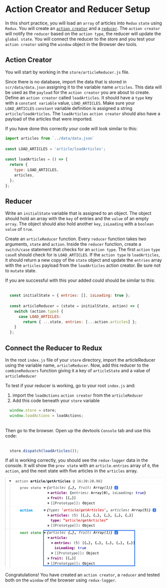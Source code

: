 # Action Creator and Reducer Setup

In this short practice, you will load an `array` of articles into `Redux`
`state` using `Redux`. You will create an [`action creator`][action-creator] and
a [`reducer`][reducer]. The `action creator` will notify the `reducer` based on
the `action type`, the reducer will update the `global state`. You will connect
the reducer to the store and you test your `action creator` using the `window`
object in the Browser dev tools.

## Action Creator

You will start by working in the `store/articleReducer.js` file.

Since there is no database, import the data that is stored in
`scr/data/data.json` assigning it to the variable name `articles`. This data
will be used as the `payload` for the `action creator` you are about to create.
Define an `action creator` called `loadArticles`. It should have a `type` key
with a `constant variable` value, `LOAD_ARTICLES`. Make sure your
`LOAD_ARTICLES` `constant` variable definition is assigned a string
`article/loadArticles`. The `loadArticles` `action creator` should also have a
payload of the articles that were imported.

If you have done this correctly your code will look similar to this:

```js
import articles from `../data/data.json`

const LOAD_ARTICLES = 'article/loadArticles';

const loadArticles = () => {
  return {
    type: LOAD_ARTICLES,
    articles,
  };
};

```

## Reducer

Write an `initialState` variable that is assigned to an object. The object
should hold an array with the `key` of entries and the `value` of an empty
`array`. The object should also hold another `key`, `isLoading` with a `boolean`
`value` of `true`.

Create an `articleReducer` function. Every `reducer` function takes two
arguments, `state` and `action`. Inside the `reducer` function, create a
`switch/case` statement that checks for an `action type`. The first `action`
`type` `case`it should check for is `LOAD_ARTICLES`. If the `action type` is
`loadArticles`, it should return a new copy of the `state` object and update the
`entries` array with the `articles` payload from the `loadArticles` action
creator. Be sure not to `mutate` state.

If you are successful with this your added could should be similar to this:

```js

  const initialState = { entries: [], isLoading: true };

  const articleReducer = (state = initialState, action) => {
    switch (action.type) {
      case LOAD_ARTICLES:
        return { ...state, entries: [...action.articles] };
    }
  };

```

## Connect the Reducer to Redux

In the root `index.js` file of your `store` directory, import the articleReducer
using the variable name, `articleReducer`. Now, add this reducer to the
`combineReducers` function giving it a key of `articleState` and a value of `articleReducer`

To test if your reducer is working, go to your root `index.js` and:

1. import the `loadActions` `action creator` from the `articleReducer`
2. Add this code beneath your `store` variable

```js
  window.store = store;
  window.loadActions = loadActions;
  
```

Then go to the browser. Open up the devtools `Console` tab and use this code:

```js

  store.dispatch(loadArticles());

```



If all is working correctly, you should see the `redux-logger` data in the
console. It will show the `prev state` with an `article.entries` array of `0`,
the `action`, and the next state with five articles in the `articles` array.

![redux-logger][redux-logger]

Congratulations! You have created an `action creator`, a `reducer` and tested
both on the `window` of the browser using `redux-logger`.

[action-creator]: https://redux.js.org/usage/reducing-boilerplate
[reducer]:
https://redux.js.org/usage/structuring-reducers/basic-reducer-structure
[redux-logger]: ./aws-assets/redux-logger.png

